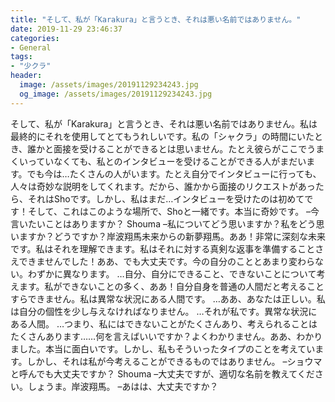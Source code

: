 ```yaml
---
title: "そして、私が「Karakura」と言うとき、それは悪い名前ではありません。"
date: 2019-11-29 23:46:37
categories:
- General
tags:
- "少クラ"
header:
  image: /assets/images/20191129234243.jpg
  og_image: /assets/images/20191129234243.jpg
---
```


そして、私が「Karakura」と言うとき、それは悪い名前ではありません。私は最終的にそれを使用してとてもうれしいです。私の「シャクラ」の時間にいたとき、誰かと面接を受けることができるとは思いません。たとえ彼らがここでうまくいっていなくても、私とのインタビューを受けることができる人がまだいます。でも今は…たくさんの人がいます。たとえ自分でインタビューに行っても、人々は奇妙な説明をしてくれます。だから、誰かから面接のリクエストがあったら、それはShoです。しかし、私はまだ…インタビューを受けたのは初めてです！そして、これはこのような場所で、Shoと一緒です。本当に奇妙です。 –今言いたいことはありますか？ Shouma –私についてどう思いますか？私をどう思いますか？どうですか？岸波翔馬未来からの新夢翔馬。ああ！非常に深刻な未来です。私はそれを理解できます。私はそれに対する真剣な返事を準備することさえできませんでした！ああ、でも大丈夫です。今の自分のこととあまり変わらない。わずかに異なります。 …自分、自分にできること、できないことについて考えます。私ができないことの多く、ああ！自分自身を普通の人間だと考えることすらできません。私は異常な状況にある人間です。 …ああ、あなたは正しい。私は自分の個性を少し与えなければなりません。 …それが私です。異常な状況にある人間。 …つまり、私にはできないことがたくさんあり、考えられることはたくさんあります……何を言えばいいですか？よくわかりません。ああ、わかりました。本当に面白いです。しかし、私もそういったタイプのことを考えています。しかし、それは私が今考えることができるものではありません。 –ショウマと呼んでも大丈夫ですか？ Shouma –大丈夫ですが、適切な名前を教えてください。しょうま。岸波翔馬。 –あはは、大丈夫ですか？
